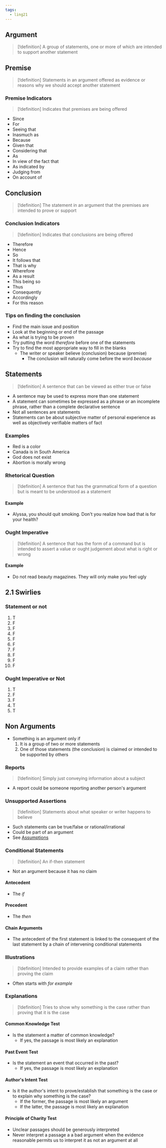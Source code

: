 ```yaml
---
tags:
  - ling21
---
```

## Argument
>[!definition]
>A group of statements, one or more of which are intended to support another statement

## Premise
>[!definition]
>Statements in an argument offered as evidence or reasons why we should accept another statement
### Premise Indicators
>[!definition]
>Indicates that premises are being offered

- Since
- For
- Seeing that
- Inasmuch as
- Because
- Given that
- Considering that
- As
- In view of the fact that
- As indicated by
- Judging from
- On account of 
## Conclusion
>[!definition]
>The statement in an argument that the premises are intended to prove or support
### Conclusion Indicators
>[!definition]
>Indicates that conclusions are being offered

- Therefore
- Hence
- So
- It follows that
- That is why
- Wherefore
- As a result
- This being so
- Thus
- Consequently
- Accordingly
- For this reason
### Tips on finding the conclusion
- Find the main issue and position
- Look at the beginning or end of the passage
- As what is trying to be proven
- Try putting the word *therefore* before one of the statements
- Try to find the most appropriate way to fill in the blanks
	- The writer or speaker believe (conclusion) because (premise)
		- The conclusion will naturally come before the word *because*
## Statements
>[!definition]
>A sentence that can be viewed as either true or false
- A sentence may be used to express more than one statement
- A statement can sometimes be expressed as a phrase or an incomplete phrase, rather than a complete declarative sentence
- Not all sentences are statements
- Statements can be about subjective matter of personal experience as well as objectively verifiable matters of fact
### Examples
- Red is a color
- Canada is in South America
- God does not exist
- Abortion is morally wrong
### Rhetorical Question
>[!definition]
>A sentence that has the grammatical form of a question but is meant to be understood as a statement
#### Example
- Alyssa, you should quit smoking. Don't you realize how bad that is for your health?
### Ought Imperative
>[!definition]
>A sentence that has the form of a command but is intended to assert a value or ought judgement about what is right or wrong

#### Example
- Do not read beauty magazines. They will only make you feel ugly
## 2.1 Swirlies
### Statement or not
1. T
2. F
3. F
4. F
5. F
6. F
7. F
8. F
9. F
10. F
### Ought Imperative or Not
1. T
2. F
3. F
4. T
5. T
## Non Arguments
- Something is an argument only if 
	1. It is a group of two or more statements
	2. One of those statements (the conclusion) is claimed or intended to be supported by others
### Reports
>[!definition] 
>Simply just conveying information about a subject

- A report could be someone reporting another person's argument
### Unsupported Assertions
>[!definition]
>Statements about what speaker or writer happens to believe

- Such statements can be true/false or rational/irrational
- Could be part of an argument
- See [Assumptions](Introduction%20to%20Critical%20Thinking.md#Assumption)
### Conditional Statements
>[!definition]
>An if-then statement
- Not an argument because it has no claim
#### Antecedent
- The *if*
#### Precedent
- The *then*
#### Chain Arguments
- The antecedent of the first statement is linked to the consequent of the last statement by a chain of intervening conditional statements
### Illustrations
>[!definition]
>Intended to provide examples of a claim rather than proving the claim
- Often starts with *for example*
### Explanations
>[!definition]
>Tries to show why something is the case rather than proving that it is the case
#### Common Knowledge Test
- Is the statement a matter of common knowledge?
	- If yes, the passage is most likely an explanation
#### Past Event Test
- Is the statement an event that occurred in the past?
	- If yes, the passage is most likely an explanation
#### Author's Intent Test
- Is it the author's intent to prove/establish that something is the case or to explain why something is the case?
	- If the former, the passage is most likely an argument
	- If the latter, the passage is most likely an explanation
#### Principle of Charity Test
- Unclear passages should be generously interpreted
- Never interpret a passage a a bad argument when the evidence reasonable permits us to interpret it as not an argument at all